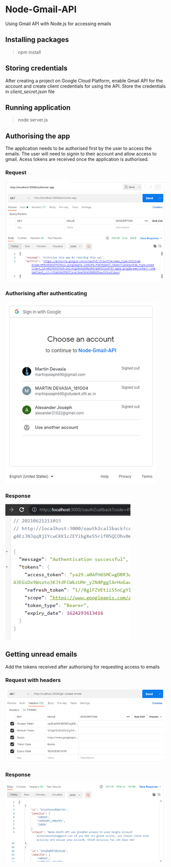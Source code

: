 # Node-Gmail-API
Using Gmail API with Node.js for accessing emails

## Installing packages
> npm install

## Storing credentials
After creating a project on Google Cloud Platform, enable Gmail API for the account and create client credentials for using the API. Store the credentials in *client_secret.json* file

## Running application
> node server.js

## Authorising the app
The application needs to be authorised first by the user to access the emails. The user will need to signin to their account and allow access to gmail. Acess tokens are received once the application is authorised.

### Request
![Authorise](screenshots/authorize.PNG)

### Authorising after authenticating
![Authenticate](screenshots/authenticate.PNG)

### Response
![Tokens](screenshots/oauth2callback.PNG)

## Getting unread emails
Add the tokens received after authorising for requesting access to emails

### Request with headers
![Requestwithtoken](screenshots/getemailsrequestheader.PNG)

### Response
![Emails](screenshots/getemailsresponse.PNG)
